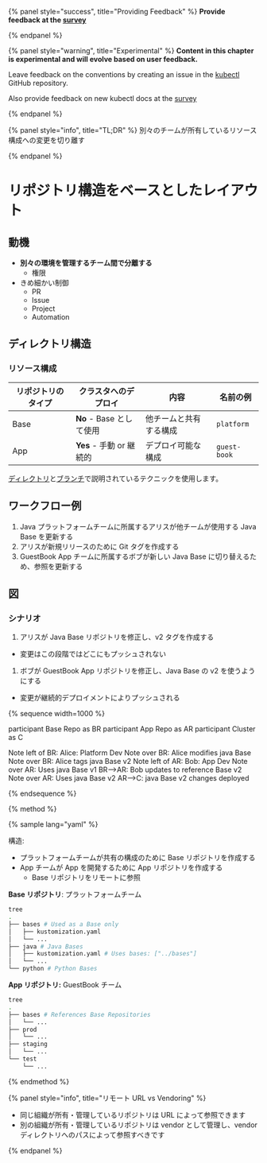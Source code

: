 {% panel style="success", title="Providing Feedback" %}
**Provide feedback at the [survey](https://www.surveymonkey.com/r/JH35X82)**

{% endpanel %}

{% panel style="warning", title="Experimental" %}
**Content in this chapter is experimental and will evolve based on user feedback.**

Leave feedback on the conventions by creating an issue in the [kubectl](https://github.com/kubernetes/kubectl/issues)
GitHub repository.

Also provide feedback on new kubectl docs at the [survey](https://www.surveymonkey.com/r/JH35X82)

{% endpanel %}

{% panel style="info", title="TL;DR" %}
別々のチームが所有しているリソース構成への変更を切り離す

{% endpanel %}

# リポジトリ構造をベースとしたレイアウト

## 動機

- **別々の環境を管理するチーム間で分離する**
  - 権限
- きめ細かい制御
  - PR
  - Issue
  - Project
  - Automation

## ディレクトリ構造

### リソース構成

| リポジトリのタイプ | クラスタへのデプロイ          | 内容          | 名前の例         |
| --------- | ------------------- | ----------- | ------------ |
| Base      | **No** - Base として使用 | 他チームと共有する構成 | `platform`   |
| App       | **Yes** - 手動 or 継続的 | デプロイ可能な構成   | `guest-book` |

[ディレクトリ](structure_directories.md)と[ブランチ](structure_branches.md)で説明されているテクニックを使用します。

## ワークフロー例

1. Java プラットフォームチームに所属するアリスが他チームが使用する Java Base を更新する
2. アリスが新規リリースのために Git タグを作成する
3. GuestBook App チームに所属するボブが新しい Java Base に切り替えるため、参照を更新する

## 図

### シナリオ

1. アリスが Java Base リポジトリを修正し、v2 タグを作成する

- 変更はこの段階ではどこにもプッシュされない

1. ボブが GuestBook App リポジトリを修正し、Java Base の v2 を使うようにする

- 変更が継続的デプロイメントによりプッシュされる

{% sequence width=1000 %}

participant Base Repo as BR
participant App Repo as AR
participant Cluster as C

Note left of BR: Alice: Platform Dev
Note over BR: Alice modifies java Base
Note over BR: Alice tags java Base v2
Note left of AR: Bob: App Dev
Note over AR: Uses java Base v1
BR-->AR: Bob updates to reference Base v2
Note over AR: Uses java Base v2
AR-->C: java Base v2 changes deployed

{% endsequence %}

{% method %}

{% sample lang="yaml" %}

構造:

- プラットフォームチームが共有の構成のために Base リポジトリを作成する
- App チームが App を開発するために App リポジトリを作成する
  - Base リポジトリをリモートに参照

**Base リポジトリ**: プラットフォームチーム

```bash
tree
.
├── bases # Used as a Base only
│   ├── kustomization.yaml
│   └── ...
├── java # Java Bases
│   ├── kustomization.yaml # Uses bases: ["../bases"]
│   └── ...
└── python # Python Bases
```

**App リポジトリ:** GuestBook チーム

```bash
tree
.
├── bases # References Base Repositories
│   └── ...
├── prod
│   └── ...
├── staging
│   └── ...
└── test
    └── ...
```

{% endmethod %}

{% panel style="info", title="リモート URL vs Vendoring" %}

- 同じ組織が所有・管理しているリポジトリは URL によって参照できます
- 別の組織が所有・管理しているリポジトリは vendor として管理し、vendor ディレクトリへのパスによって参照すべきです

{% endpanel %}
